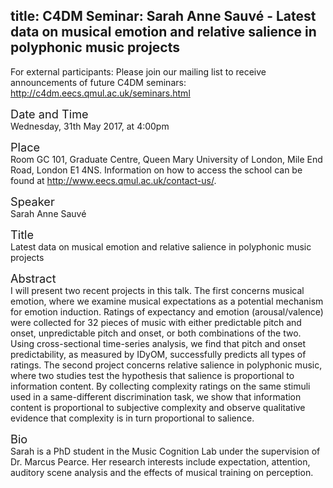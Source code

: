 title: C4DM Seminar: Sarah Anne Sauvé - Latest data on musical emotion and relative salience in polyphonic music projects
-----------------

<p>For external participants: Please join our mailing list to receive announcements of future C4DM seminars: <a href="http://c4dm.eecs.qmul.ac.uk/seminars.html">http://c4dm.eecs.qmul.ac.uk/seminars.html</a></p>


<span style="font-size: 130%;">Date and Time</span></br>
Wednesday, 31th May 2017, at 4:00pm

<span style="font-size: 130%;">Place</span></br>
Room GC 101, Graduate Centre, Queen Mary University of London, Mile End Road, London E1 4NS. Information on how to access the school can be found at <a href="http://www.eecs.qmul.ac.uk/contact-us/">http://www.eecs.qmul.ac.uk/contact-us/</a>.

<span style="font-size: 130%;">Speaker</span></br>
Sarah Anne Sauvé

<span style="font-size: 130%;">Title</span></br>
Latest data on musical emotion and relative salience in polyphonic music projects

<span style="font-size: 130%;">Abstract</span></br>
I will present two recent projects in this talk. The first concerns musical emotion, where we examine musical expectations as a potential mechanism for emotion induction.  Ratings of expectancy and emotion (arousal/valence) were collected for 32 pieces of music with either predictable pitch and onset, unpredictable pitch and onset, or both combinations of the two.  Using cross-sectional time-series analysis, we find that pitch and onset predictability, as measured by IDyOM, successfully predicts all types of ratings. The second project concerns relative salience in polyphonic music, where two studies test the hypothesis that salience is proportional to information content.  By collecting complexity ratings on the same stimuli used in a same-different discrimination task, we show that information content is proportional to subjective complexity and observe qualitative evidence that complexity is in turn proportional to salience.

<span style="font-size: 130%;">Bio</span></br>
Sarah is a PhD student in the Music Cognition Lab under the supervision of Dr. Marcus Pearce. Her research interests include expectation, attention, auditory scene analysis and the effects of musical training on perception.
